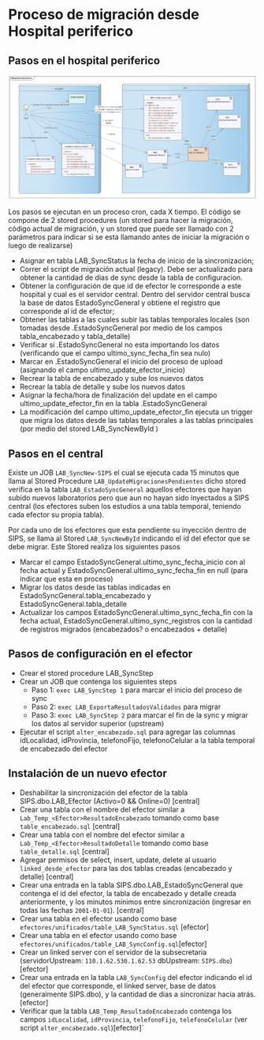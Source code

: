 # Proceso de migración desde Hospital periferico

## Pasos en el hospital periferico

![Comunicacion](Laboratorios.jpg)

Los pasos se ejecutan en un proceso cron, cada X tiempo. El código se compone de 2 stored procedures (un stored para hacer la migración, código actual de migración, y un stored que puede ser llamado con 2 parámetros para indicar si se esta llamando antes de iniciar la migración o luego de realizarse)

- Asignar en tabla LAB_SyncStatus la fecha de inicio de la sincronización;
- Correr el script de migración actual (legacy). Debe ser actualizado para obtener la cantidad de dias de sync desde la tabla de configuracion.
- Obtener la configuración de que id de efector le corresponde a este hospital y cual es el servidor central. Dentro del servidor central busca la base de datos EstadoSyncGeneral y obtiene el registro que corresponde al id de efector;
- Obtener las tablas a las cuales subir las tablas temporales locales (son tomadas desde <upstream>.EstadoSyncGeneral por medio de los campos tabla_encabezado y tabla_detalle)
- Verificar si <upstream>.EstadoSyncGeneral no esta importando los datos (verificando que el campo ultimo_sync_fecha_fin sea nulo)
- Marcar en <upstream>.EstadoSyncGeneral el inicio del proceso de upload (asignando el campo ultimo_update_efector_inicio)
- Recrear la tabla de encabezado y sube los nuevos datos
- Recrear la tabla de detalle y sube los nuevos datos
- Asignar la fecha/hora de finalización del update en el campo ultimo_update_efector_fin en la tabla <upstream>.EstadoSyncGeneral
- La modificación del campo ultimo_update_efector_fin ejecuta un trigger que migra los datos desde las tablas temporales a las tablas principales (por medio del stored LAB_SyncNewById <id del efector>)

## Pasos en el central

Existe un JOB `LAB_SyncNew-SIPS` el cual se ejecuta cada 15 minutos que llama al Stored Procedure `LAB_UpdateMigracionesPendientes` dicho stored verifica en la tabla `LAB_EstadoSyncGeneral` aquellos efectores que hayan subido nuevos laboratorios pero que aun no hayan sido inyectados a SIPS central (los efectores suben los estudios a una tabla temporal, teniendo cada efector su propia tabla). 

Por cada uno de los efectores que esta pendiente su inyección dentro de SIPS, se llama al Stored `LAB_SyncNewById` indicando el id del efector que se debe migrar. Este Stored realiza los siguientes pasos


- Marcar el campo EstadoSyncGeneral.ultimo_sync_fecha_inicio con al fecha actual y EstadoSyncGeneral.ultimo_sync_fecha_fin en null (para indicar que esta en proceso)
- Migrar los datos desde las tablas indicadas en EstadoSyncGeneral.tabla_encabezado y EstadoSyncGeneral.tabla_detalle
- Actualizar los campos EstadoSyncGeneral.ultimo_sync_fecha_fin con la fecha actual, EstadoSyncGeneral.ultimo_sync_registros con la cantidad de registros migrados (encabezados? o encabezados + detalle)

## Pasos de configuración en el efector

- Crear el stored procedure LAB_SyncStep
- Crear un JOB que contenga los siguientes steps
  - Paso 1: `exec LAB_SyncStep 1` para marcar el inicio del proceso de sync
  - Paso 2: `exec LAB_ExportaResultadosValidados` para migrar
  - Paso 3: `exec LAB_SyncStep 2` para marcar el fin de la sync y migrar los datos al servidor superior (upstream)
- Ejecutar el script `alter_encabezado.sql` para agregar las columnas idLocalidad, idProvincia, telefonoFijo, telefonoCelular a la tabla temporal de encabezado del efector

## Instalación de un nuevo efector

- Deshabilitar la sincronización del efector de la tabla SIPS.dbo.LAB_Efector (Activo=0 && Online=0) [central]
- Crear una tabla con el nombre del efector similar a ``Lab_Temp_<Efector>ResultadoEncabezado`` tomando como base `table_encabezado.sql` [central]
- Crear una tabla con el nombre del efector similar a ``Lab_Temp_<Efector>ResultadoDetalle`` tomando como base `table_detalle.sql` [central]
- Agregar permisos de select, insert, update, delete al usuario `linked_desde_efector` para las dos tablas creadas (encabezado y detalle) [central]
- Crear una entrada en la tabla SIPS.dbo.LAB_EstadoSyncGeneral que contenga el id del efector, la tabla de encabezado y detalle creada anteriormente, y los minutos mínimos entre sincronización (ingresar en todas las fechas `2001-01-01`). [central]
- Crear una tabla en el efector usando como base `efectores/unificados/table_LAB_SyncStatus.sql` [efector]
- Crear una tabla en el efector usando como base `efectores/unificados/table_LAB_SyncConfig.sql`[efector]
- Crear un linked server con el servidor de la subsecretaria (servidorUpstream: `110.1.62.530.1.62.53` dbUpstream: `SIPS.dbo`) [efector]
- Crear una entrada en la tabla `LAB_SyncConfig` del efector indicando el id del efector que corresponde, el linked server, base de datos (generalmente SIPS.dbo), y la cantidad de dias a sincronizar hacia atrás. [efector]
- Verificar que la tabla `LAB_Temp_ResultadoEncabezado` contenga los campos `idLocalidad`, `idProvincia`, `telefonoFijo`, `telefonoCelular` (ver script `alter_encabezado.sql`)[efector]`
